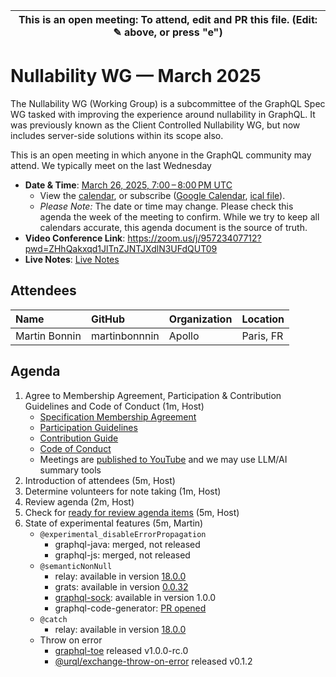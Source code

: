 | This is an open meeting: To attend, edit and PR this file. (Edit: ✎ above, or press "e") |
| ---------------------------------------------------------------------------------------- |

# Nullability WG — March 2025

The Nullability WG (Working Group) is a subcommittee of the GraphQL Spec WG
tasked with improving the experience around nullability in GraphQL. It was
previously known as the Client Controlled Nullability WG, but now includes
server-side solutions within its scope also.

This is an open meeting in which anyone in the GraphQL community may attend.
We typically meet on the last Wednesday


- **Date & Time**: [March 26, 2025, 7:00 – 8:00 PM UTC](https://www.timeanddate.com/worldclock/converter.html?iso=20250326T190000&p1=224&p2=179&p3=136&p4=268&p5=367&p6=438&p7=248&p8=240)
  - View the [calendar][], or subscribe ([Google Calendar][], [ical file][]).
  - _Please Note:_ The date or time may change. Please check this agenda the
    week of the meeting to confirm. While we try to keep all calendars accurate,
    this agenda document is the source of truth.
- **Video Conference Link**: https://zoom.us/j/95723407712?pwd=ZHhQakxqd1JlTnZJNTJXdlN3UFdQUT09
- **Live Notes**: [Live Notes][]

[calendar]: https://calendar.google.com/calendar/embed?src=linuxfoundation.org_ik79t9uuj2p32i3r203dgv5mo8%40group.calendar.google.com
[google calendar]: https://calendar.google.com/calendar?cid=bGludXhmb3VuZGF0aW9uLm9yZ19pazc5dDl1dWoycDMyaTNyMjAzZGd2NW1vOEBncm91cC5jYWxlbmRhci5nb29nbGUuY29t
[ical file]: https://calendar.google.com/calendar/ical/linuxfoundation.org_ik79t9uuj2p32i3r203dgv5mo8%40group.calendar.google.com/public/basic.ics
[live notes]: https://docs.google.com/document/d/1IwWB_JBgqFnKVNnXph1k0j3ZTrMzYR9n8fEaxR11Fj4/edit

## Attendees

<!-- prettier-ignore -->
| Name                 | GitHub        | Organization       | Location              |
| :------------------- | :------------ | :----------------- | :-------------------- |
| Martin Bonnin| martinbonnnin | Apollo | Paris, FR |


## Agenda

1. Agree to Membership Agreement, Participation & Contribution Guidelines and Code of Conduct (1m, Host)
   - [Specification Membership Agreement](https://github.com/graphql/foundation)
   - [Participation Guidelines](https://github.com/graphql/graphql-wg#participation-guidelines)
   - [Contribution Guide](https://github.com/graphql/graphql-spec/blob/main/CONTRIBUTING.md)
   - [Code of Conduct](https://github.com/graphql/foundation/blob/master/CODE-OF-CONDUCT.md)
   - Meetings are [published to YouTube](https://www.youtube.com/@GraphQLFoundation/videos) and we may use LLM/AI summary tools
1. Introduction of attendees (5m, Host)
1. Determine volunteers for note taking (1m, Host)
1. Review agenda (2m, Host)
1. Check for [ready for review agenda items](https://github.com/graphql/nullability-wg/issues?q=is%3Aissue+is%3Aopen+label%3A%22Ready+for+review+%F0%9F%99%8C%22+sort%3Aupdated-desc) (5m, Host)
1. State of experimental features (5m, Martin)
   - `@experimental_disableErrorPropagation`
     - graphql-java: merged, not released
     - graphql-js: merged, not released
   - `@semanticNonNull`
     - relay: available in version [18.0.0](https://relay.dev/docs/guides/semantic-nullability/)
     - grats: available in version [0.0.32](https://grats.capt.dev/docs/guides/strict-semantic-nullability/)
     - [graphql-sock](https://github.com/graphile/graphql-sock): available in version 1.0.0
     - graphql-code-generator: [PR opened](https://github.com/dotansimha/graphql-code-generator/pull/10323)
   - `@catch`
     - relay: available in version [18.0.0](https://relay.dev/docs/guides/catch-directive/) 
   - Throw on error
     - [graphql-toe](https://github.com/graphile/graphql-toe) released v1.0.0-rc.0
     - [@urql/exchange-throw-on-error](https://github.com/urql-graphql/urql/blob/main/exchanges/throw-on-error) released v0.1.2
